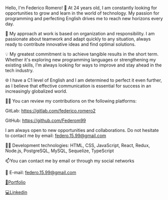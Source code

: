 Hello, I'm Federico Romero! 👋 At 24 years old, I am constantly looking for opportunities to grow and learn in the world of technology. My passion for programming and perfecting English drives me to reach new horizons every day.

🚀 My approach at work is based on organization and responsibility. I am passionate about teamwork and adapt quickly to any situation, always ready to contribute innovative ideas and find optimal solutions.

💡 My greatest commitment is to achieve tangible results in the short term. Whether it's exploring new programming languages or strengthening my existing skills, I'm always looking for ways to improve and stay ahead in the tech industry.

🌐 I have a C1 level of English and I am determined to perfect it even further, as I believe that effective communication is essential for success in an increasingly globalized world.

👨‍💻 You can review my contributions on the following platforms:

GitLab: https://gitlab.com/federico.romero2

GitHub: https://github.com/Federom99

I am always open to new opportunities and collaborations. Do not hesitate to contact me by email: federo.15.99@gmail.com
 
👨‍💻 Development technologies: HTML, CSS, JavaScript, React, Redux, Node.js, PostgreSQL, MySQL, Sequelize, TypeScript
 
📫You can contact me by email or through my social networks
 
 📧 E-mail: federo.15.99@gmail.com
 <p><a href="https://portfolio-romero-federico.vercel.app/" target="_blank">💼Portfolio</a></p>
 <p><a href="https://www.linkedin.com/in/federico-romero-full-stack-dev/" target="_blank">💻Linkedin</a></p>


